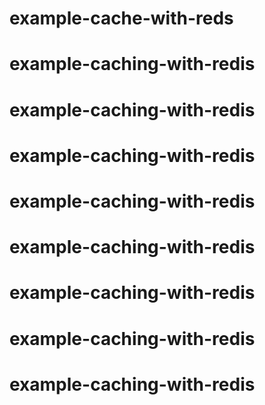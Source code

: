 # example-cache-with-reds
# example-caching-with-redis
# example-caching-with-redis
# example-caching-with-redis
# example-caching-with-redis
# example-caching-with-redis
# example-caching-with-redis
# example-caching-with-redis
# example-caching-with-redis

